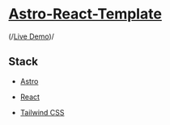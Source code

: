 # [Astro-React-Template](https://github.com/gdurbin/astro-react)

(/[Live Demo](https://astro-react-tmp.pages.dev))/

## Stack

- [Astro](https://astro.build "Astro Website")

- [React](https://react.dev/ "React Website")

- [Tailwind CSS](https://tailwindcss.com/ "Tailwind Website")
